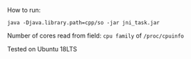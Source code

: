 How to run:

`java -Djava.library.path=cpp/so -jar jni_task.jar`

Number of cores read from field: `cpu family` of `/proc/cpuinfo`

Tested on Ubuntu 18LTS